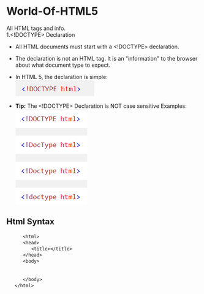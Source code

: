 # World-Of-HTML5
All HTML tags and info.<br />
1.<!DOCTYPE> Declaration

- All HTML documents must start with a <!DOCTYPE> declaration.

- The declaration is not an HTML tag. It is an "information" to the browser about what document type to expect.

- In HTML 5, the declaration is simple:<br /> ![](images/doctype.png)
- **Tip:** The <!DOCTYPE> Declaration is NOT case sensitive
Examples: <br />
![Examples](images/caseSence.png)

## Html Syntax

```
      <html>
      <head> 
         <title></title>
      </head>
      <body>
   
   
      </body>
   </html>
```

